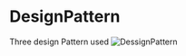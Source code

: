 # DesignPattern
Three design Pattern used
![DessignPattern](https://github.com/OopsSorryy/DesignPattern/assets/73158508/c5f0e052-aa5a-4e4b-9f5e-1a6080d38fe1)
